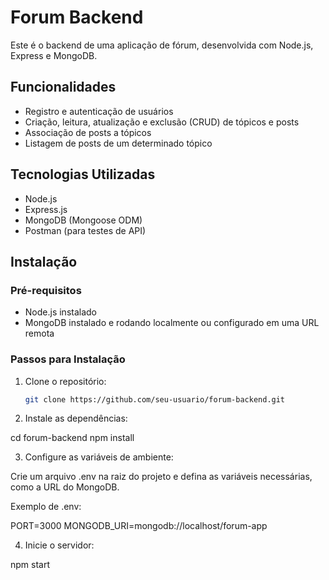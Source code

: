# Forum Backend

Este é o backend de uma aplicação de fórum, desenvolvida com Node.js, Express e MongoDB.

## Funcionalidades

- Registro e autenticação de usuários
- Criação, leitura, atualização e exclusão (CRUD) de tópicos e posts
- Associação de posts a tópicos
- Listagem de posts de um determinado tópico

## Tecnologias Utilizadas

- Node.js
- Express.js
- MongoDB (Mongoose ODM)
- Postman (para testes de API)

## Instalação

### Pré-requisitos

- Node.js instalado
- MongoDB instalado e rodando localmente ou configurado em uma URL remota

### Passos para Instalação

1. Clone o repositório:

   ```bash
   git clone https://github.com/seu-usuario/forum-backend.git

2. Instale as dependências:

cd forum-backend
npm install

3. Configure as variáveis de ambiente:

Crie um arquivo .env na raiz do projeto e defina as variáveis necessárias, como a URL do MongoDB.

Exemplo de .env:

PORT=3000
MONGODB_URI=mongodb://localhost/forum-app

4. Inicie o servidor:

npm start

   
